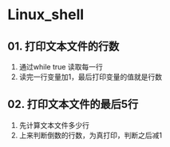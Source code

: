 # Linux_shell
## 01. 打印文本文件的行数
1. 通过while true 读取每一行
2. 读完一行变量加1，最后打印变量的值就是行数
## 02. 打印文本文件的最后5行
1. 先计算文本文件多少行
2. 上来判断倒数的行数，为真打印，判断之后减1

